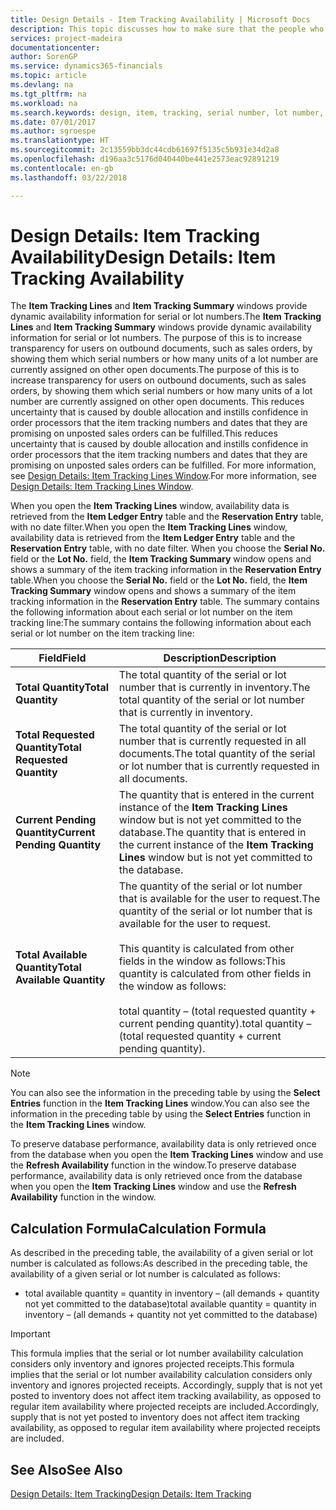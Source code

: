 ```yaml
---
title: Design Details - Item Tracking Availability | Microsoft Docs
description: This topic discusses how to make sure that the people who process orders can rely on the availability of serial or lot numbers.
services: project-madeira
documentationcenter: 
author: SorenGP
ms.service: dynamics365-financials
ms.topic: article
ms.devlang: na
ms.tgt_pltfrm: na
ms.workload: na
ms.search.keywords: design, item, tracking, serial number, lot number, outbound documents
ms.date: 07/01/2017
ms.author: sgroespe
ms.translationtype: HT
ms.sourcegitcommit: 2c13559bb3dc44cdb61697f5135c5b931e34d2a8
ms.openlocfilehash: d196aa3c5176d040440be441e2573eac92891219
ms.contentlocale: en-gb
ms.lasthandoff: 03/22/2018

---
```

# <a name="design-details-item-tracking-availability"></a><span data-ttu-id="017e1-103">Design Details: Item Tracking Availability</span><span class="sxs-lookup"><span data-stu-id="017e1-103">Design Details: Item Tracking Availability</span></span>
<span data-ttu-id="017e1-104">The **Item Tracking Lines** and **Item Tracking Summary** windows provide dynamic availability information for serial or lot numbers.</span><span class="sxs-lookup"><span data-stu-id="017e1-104">The **Item Tracking Lines** and **Item Tracking Summary** windows provide dynamic availability information for serial or lot numbers.</span></span> <span data-ttu-id="017e1-105">The purpose of this is to increase transparency for users on outbound documents, such as sales orders, by showing them which serial numbers or how many units of a lot number are currently assigned on other open documents.</span><span class="sxs-lookup"><span data-stu-id="017e1-105">The purpose of this is to increase transparency for users on outbound documents, such as sales orders, by showing them which serial numbers or how many units of a lot number are currently assigned on other open documents.</span></span> <span data-ttu-id="017e1-106">This reduces uncertainty that is caused by double allocation and instills confidence in order processors that the item tracking numbers and dates that they are promising on unposted sales orders can be fulfilled.</span><span class="sxs-lookup"><span data-stu-id="017e1-106">This reduces uncertainty that is caused by double allocation and instills confidence in order processors that the item tracking numbers and dates that they are promising on unposted sales orders can be fulfilled.</span></span> <span data-ttu-id="017e1-107">For more information, see [Design Details: Item Tracking Lines Window](design-details-item-tracking-lines-window.md).</span><span class="sxs-lookup"><span data-stu-id="017e1-107">For more information, see [Design Details: Item Tracking Lines Window](design-details-item-tracking-lines-window.md).</span></span>  
  
<span data-ttu-id="017e1-108">When you open the **Item Tracking Lines** window, availability data is retrieved from the **Item Ledger Entry** table and the **Reservation Entry** table, with no date filter.</span><span class="sxs-lookup"><span data-stu-id="017e1-108">When you open the **Item Tracking Lines** window, availability data is retrieved from the **Item Ledger Entry** table and the **Reservation Entry** table, with no date filter.</span></span> <span data-ttu-id="017e1-109">When you choose the **Serial No.** field or the **Lot No.** field, the **Item Tracking Summary** window opens and shows a summary of the item tracking information in the **Reservation Entry** table.</span><span class="sxs-lookup"><span data-stu-id="017e1-109">When you choose the **Serial No.** field or the **Lot No.** field, the **Item Tracking Summary** window opens and shows a summary of the item tracking information in the **Reservation Entry** table.</span></span> <span data-ttu-id="017e1-110">The summary contains the following information about each serial or lot number on the item tracking line:</span><span class="sxs-lookup"><span data-stu-id="017e1-110">The summary contains the following information about each serial or lot number on the item tracking line:</span></span>  
  
|<span data-ttu-id="017e1-111">Field</span><span class="sxs-lookup"><span data-stu-id="017e1-111">Field</span></span>|<span data-ttu-id="017e1-112">Description</span><span class="sxs-lookup"><span data-stu-id="017e1-112">Description</span></span>|  
|---------------------------------|---------------------------------------|  
|<span data-ttu-id="017e1-113">**Total Quantity**</span><span class="sxs-lookup"><span data-stu-id="017e1-113">**Total Quantity**</span></span>|<span data-ttu-id="017e1-114">The total quantity of the serial or lot number that is currently in inventory.</span><span class="sxs-lookup"><span data-stu-id="017e1-114">The total quantity of the serial or lot number that is currently in inventory.</span></span>|  
|<span data-ttu-id="017e1-115">**Total Requested Quantity**</span><span class="sxs-lookup"><span data-stu-id="017e1-115">**Total Requested Quantity**</span></span>|<span data-ttu-id="017e1-116">The total quantity of the serial or lot number that is currently requested in all documents.</span><span class="sxs-lookup"><span data-stu-id="017e1-116">The total quantity of the serial or lot number that is currently requested in all documents.</span></span>|  
|<span data-ttu-id="017e1-117">**Current Pending Quantity**</span><span class="sxs-lookup"><span data-stu-id="017e1-117">**Current Pending Quantity**</span></span>|<span data-ttu-id="017e1-118">The quantity that is entered in the current instance of the **Item Tracking Lines** window but is not yet committed to the database.</span><span class="sxs-lookup"><span data-stu-id="017e1-118">The quantity that is entered in the current instance of the **Item Tracking Lines** window but is not yet committed to the database.</span></span>|  
|<span data-ttu-id="017e1-119">**Total Available Quantity**</span><span class="sxs-lookup"><span data-stu-id="017e1-119">**Total Available Quantity**</span></span>|<span data-ttu-id="017e1-120">The quantity of the serial or lot number that is available for the user to request.</span><span class="sxs-lookup"><span data-stu-id="017e1-120">The quantity of the serial or lot number that is available for the user to request.</span></span><br /><br /> <span data-ttu-id="017e1-121">This quantity is calculated from other fields in the window as follows:</span><span class="sxs-lookup"><span data-stu-id="017e1-121">This quantity is calculated from other fields in the window as follows:</span></span><br /><br /> <span data-ttu-id="017e1-122">total quantity – (total requested quantity + current pending quantity).</span><span class="sxs-lookup"><span data-stu-id="017e1-122">total quantity – (total requested quantity + current pending quantity).</span></span>|  
  
> [!NOTE]  
>  <span data-ttu-id="017e1-123">You can also see the information in the preceding table by using the **Select Entries** function in the **Item Tracking Lines** window.</span><span class="sxs-lookup"><span data-stu-id="017e1-123">You can also see the information in the preceding table by using the **Select Entries** function in the **Item Tracking Lines** window.</span></span>  
  
<span data-ttu-id="017e1-124">To preserve database performance, availability data is only retrieved once from the database when you open the **Item Tracking Lines** window and use the **Refresh Availability** function in the window.</span><span class="sxs-lookup"><span data-stu-id="017e1-124">To preserve database performance, availability data is only retrieved once from the database when you open the **Item Tracking Lines** window and use the **Refresh Availability** function in the window.</span></span>  
  
## <a name="calculation-formula"></a><span data-ttu-id="017e1-125">Calculation Formula</span><span class="sxs-lookup"><span data-stu-id="017e1-125">Calculation Formula</span></span>  
<span data-ttu-id="017e1-126">As described in the preceding table, the availability of a given serial or lot number is calculated as follows:</span><span class="sxs-lookup"><span data-stu-id="017e1-126">As described in the preceding table, the availability of a given serial or lot number is calculated as follows:</span></span>  
  
* <span data-ttu-id="017e1-127">total available quantity = quantity in inventory – (all demands + quantity not yet committed to the database)</span><span class="sxs-lookup"><span data-stu-id="017e1-127">total available quantity = quantity in inventory – (all demands + quantity not yet committed to the database)</span></span>  
  
> [!IMPORTANT]  
>  <span data-ttu-id="017e1-128">This formula implies that the serial or lot number availability calculation considers only inventory and ignores projected receipts.</span><span class="sxs-lookup"><span data-stu-id="017e1-128">This formula implies that the serial or lot number availability calculation considers only inventory and ignores projected receipts.</span></span> <span data-ttu-id="017e1-129">Accordingly, supply that is not yet posted to inventory does not affect item tracking availability, as opposed to regular item availability where projected receipts are included.</span><span class="sxs-lookup"><span data-stu-id="017e1-129">Accordingly, supply that is not yet posted to inventory does not affect item tracking availability, as opposed to regular item availability where projected receipts are included.</span></span>  
  
## <a name="see-also"></a><span data-ttu-id="017e1-130">See Also</span><span class="sxs-lookup"><span data-stu-id="017e1-130">See Also</span></span>  
[<span data-ttu-id="017e1-131">Design Details: Item Tracking</span><span class="sxs-lookup"><span data-stu-id="017e1-131">Design Details: Item Tracking</span></span>](design-details-item-tracking.md)
